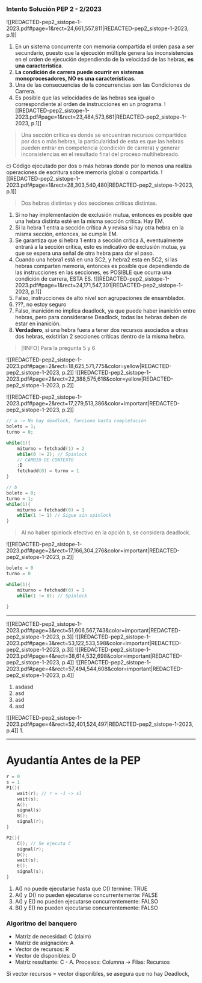 ### Intento Solución PEP 2 - 2/2023
![[REDACTED-pep2_sistope-1-2023.pdf#page=1&rect=24,661,557,811|REDACTED-pep2_sistope-1-2023, p.1]]
1. En un sistema concurrente con memoria compartida el orden pasa a ser secundario, puesto que la ejecución múltiple genera las inconsistencias en el orden de ejecución dependiendo de la velocidad de las hebras, **es una característica**.
2. **La condición de carrera puede ocurrir en sistemas monoprocesadores, NO es una características.**
3. Una de las consecuencias de la concurrencias son las Condiciones de Carrera.
4. Es posible que las velocidades de las hebras sea igual o correspondiente al orden de instrucciones en un programa.
![[REDACTED-pep2_sistope-1-2023.pdf#page=1&rect=23,484,573,661|REDACTED-pep2_sistope-1-2023, p.1]]
> Una sección crítica es donde se encuentran recursos compartidos por dos o más hebras, la particularidad de esta es que las hebras pueden entrar en competencia (condición de carrera) y generar inconsistencias en el resultado final del proceso multihebreado.

c) Código ejecutado por dos o más hebras donde por lo menos una realiza operaciones de escritura sobre memoria global o compartida.
![[REDACTED-pep2_sistope-1-2023.pdf#page=1&rect=28,303,540,480|REDACTED-pep2_sistope-1-2023, p.1]]
> Dos hebras distintas y dos secciones críticas distintas.

1. Si no hay implementación de exclusión mutua, entonces es posible que una hebra distinta esté en la misma sección crítica. Hay EM.
2. Si la hebra 1 entra a sección crítica A y revisa si hay otra hebra en la misma sección, entonces, se cumple EM.
3. Se garantiza que si hebra 1 entra a sección crítica A, eventualmente entrará a la sección crítica, esto es indicativo de exclusión mutua, ya que se espera una señal de otra hebra para dar el paso.
4. Cuando una hebra1 está en una SC2, y hebra2 esta en SC2, si las hebras comparten memoria, entonces es posible que dependiendo de las instrucciones en las secciones, es POSIBLE que ocurra una condición de carrera, ESTA ES.
![[REDACTED-pep2_sistope-1-2023.pdf#page=1&rect=24,171,547,301|REDACTED-pep2_sistope-1-2023, p.1]]
1. Falso, instrucciones de alto nivel son agrupaciones de ensamblador.
2. ???, no estoy seguro
3. Falso, inanición no implica deadlock, ya que puede haber inanición entre hebras, pero para considerarse Deadlock, todas las hebras deben de estar en inanición.
4. **Verdadero**, si una hebra fuera a tener dos recursos asociados a otras dos hebras, existirían 2 secciones críticas dentro de la misma hebra.

>[!INFO]
>Para la pregunta 5 y 6

![[REDACTED-pep2_sistope-1-2023.pdf#page=2&rect=18,625,571,775&color=yellow|REDACTED-pep2_sistope-1-2023, p.2]]
![[REDACTED-pep2_sistope-1-2023.pdf#page=2&rect=22,388,575,618&color=yellow|REDACTED-pep2_sistope-1-2023, p.2]]

![[REDACTED-pep2_sistope-1-2023.pdf#page=2&rect=17,279,513,386&color=important|REDACTED-pep2_sistope-1-2023, p.2]]

```c
// a -> No hay deadlock, funciona hasta completación
boleto = 1;
turno = 0;

while(1){
	miturno = fetchadd(1) = 2
	while(0 != 2); // Spinlock
	// CAMBIO DE CONTEXTO
	:D
	fetchadd(0) = turno = 1
}

// b
boleto = 0;
turno = 1;
while(1){
	miturno = fetchadd(0) = 1
	while(1 != 1) // Sigue sin spinlock
}
```
> Al no haber spinlock efectivo en la opción b, se considera deadlock.

![[REDACTED-pep2_sistope-1-2023.pdf#page=2&rect=17,166,304,276&color=important|REDACTED-pep2_sistope-1-2023, p.2]]

```c
boleto = 0
turno = 0

while(1){
	miturno = fetchadd(0) = 1
	while(1 != 0); // Spinlock
	
}
```

****
![[REDACTED-pep2_sistope-1-2023.pdf#page=3&rect=51,606,567,743&color=important|REDACTED-pep2_sistope-1-2023, p.3]]
![[REDACTED-pep2_sistope-1-2023.pdf#page=3&rect=53,122,533,598&color=important|REDACTED-pep2_sistope-1-2023, p.3]]
![[REDACTED-pep2_sistope-1-2023.pdf#page=4&rect=38,614,532,698&color=important|REDACTED-pep2_sistope-1-2023, p.4]]
![[REDACTED-pep2_sistope-1-2023.pdf#page=4&rect=57,494,544,608&color=important|REDACTED-pep2_sistope-1-2023, p.4]]
1. asdasd
2. asd
3. asd
4. asd

![[REDACTED-pep2_sistope-1-2023.pdf#page=4&rect=52,401,524,497|REDACTED-pep2_sistope-1-2023, p.4]]
1. 


***
# Ayudantía Antes de la PEP
```c
r = 0
s = 1
P1(){
	wait(r); // r = -1 -> sl
	wait(s);
	A();
	signal(s)
	B();
	signal(r);
}

P2(){
	C(); // Se ejecuta C
	signal(r);
	D();
	wait(s);
	E();
	signal(s);
}
```

1. A() no puede ejecutarse hasta que C() termine: TRUE
2. A() y D() no pueden ejecutarse concurrentemente: FALSE 
3. A() y E() no pueden ejecutarse concurrentemente: FALSO
4. B() y E() no pueden ejecutarse concurrentemente: FALSO

### Algoritmo del banquero
- Matriz de necesidad: C (claim)
- Matriz de asignación: A
- Vector de recursos: R
- Vector de disponibles: D
- Matriz resultante: C - A.
Procesos: Columna -> Filas: Recursos

Si vector recursos = vector disponibles, se asegura que no hay Deadlock,
